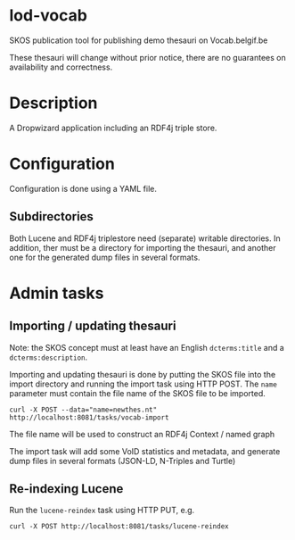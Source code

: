 # lod-vocab

SKOS publication tool for publishing demo thesauri on Vocab.belgif.be

These thesauri will change without prior notice, there are no guarantees on availability and correctness.

# Description

A Dropwizard application including an RDF4j triple store.

# Configuration

Configuration is done using a YAML file.

## Subdirectories

Both Lucene and RDF4j triplestore need (separate) writable directories. 
In addition, ther must be a directory for importing the thesauri, 
and another one for the generated dump files in several formats.

# Admin tasks

## Importing / updating thesauri

Note: the SKOS concept must at least have an English `dcterms:title` and a `dcterms:description`.

Importing and updating thesauri is done by putting the SKOS file into the import directory
and running the import task using HTTP POST.
The `name` parameter must contain the file name of the SKOS file to be imported.

```
curl -X POST --data="name=newthes.nt" http://localhost:8081/tasks/vocab-import
```

The file name will be used to construct an RDF4j Context / named graph

The import task will add some VoID statistics and metadata,
and generate dump files in several formats (JSON-LD, N-Triples and Turtle)

## Re-indexing Lucene

Run the `lucene-reindex` task using HTTP PUT, e.g.

```
curl -X POST http://localhost:8081/tasks/lucene-reindex
```